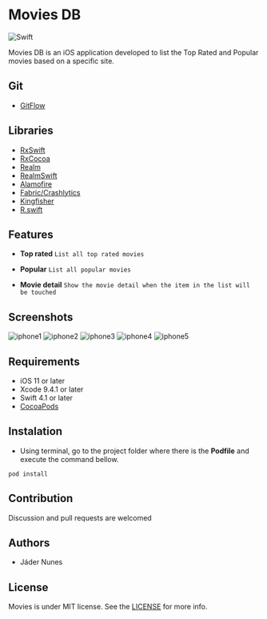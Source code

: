 Movies DB
======

![Swift](https://img.shields.io/badge/Swift-4.1-green.svg)

Movies DB is an iOS application developed to list the Top Rated and Popular movies based on a specific site.

Git
--------
* [GitFlow](https://datasift.github.io/gitflow/IntroducingGitFlow.html)

Libraries
--------

* [RxSwift](https://github.com/ReactiveX/RxSwift)
* [RxCocoa](https://github.com/ReactiveCocoa/ReactiveCocoa)
* [Realm](https://realm.io)
* [RealmSwift](https://realm.io)
* [Alamofire](https://github.com/Alamofire/Alamofire)
* [Fabric/Crashlytics](https://fabric.io/home)
* [Kingfisher](https://github.com/onevcat/Kingfisher)
* [R.swift](https://github.com/mac-cain13/R.swift)

Features
--------

* **Top rated**
```List all top rated movies```

* **Popular**
```List all popular movies```

* **Movie detail**
```Show the movie detail when the item in the list will be touched```

Screenshots
------------

![iphone1](/screenshots/iphone1.png?raw=true)
![iphone2](/screenshots/iphone2.png?raw=true)
![iphone3](/screenshots/iphone3.png?raw=true)
![iphone4](/screenshots/iphone4.png?raw=true)
![iphone5](/screenshots/iphone5.png?raw=true)

Requirements
------------

* iOS 11  or later
* Xcode 9.4.1 or later
* Swift 4.1  or later
* [CocoaPods](https://cocoapods.org)

Instalation
------------
* Using terminal, go to the project folder where there is the **Podfile** and execute the command bellow.

`pod install` 


Contribution
------------

Discussion and pull requests are welcomed

Authors
------------

* Jáder Nunes


License
-------

Movies is under MIT license. See the [LICENSE](LICENSE) for more info.

